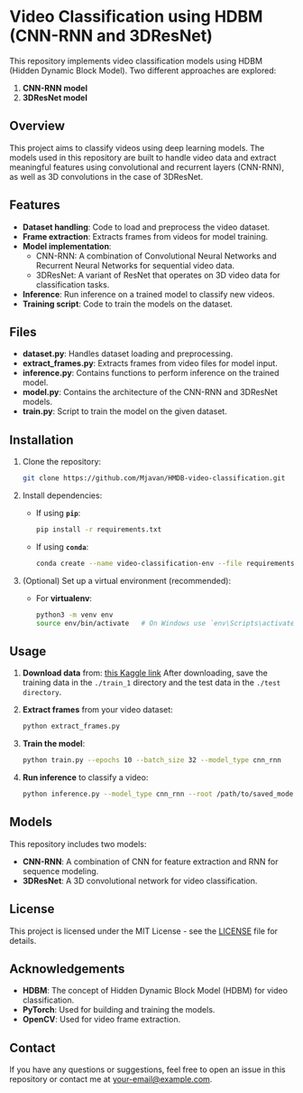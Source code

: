 # Video Classification using HDBM (CNN-RNN and 3DResNet)

This repository implements video classification models using HDBM (Hidden Dynamic Block Model). Two different approaches are explored:
1. **CNN-RNN model**
2. **3DResNet model**

## Overview

This project aims to classify videos using deep learning models. The models used in this repository are built to handle video data and extract meaningful features using convolutional and recurrent layers (CNN-RNN), as well as 3D convolutions in the case of 3DResNet.

## Features

- **Dataset handling**: Code to load and preprocess the video dataset.
- **Frame extraction**: Extracts frames from videos for model training.
- **Model implementation**:
  - CNN-RNN: A combination of Convolutional Neural Networks and Recurrent Neural Networks for sequential video data.
  - 3DResNet: A variant of ResNet that operates on 3D video data for classification tasks.
- **Inference**: Run inference on a trained model to classify new videos.
- **Training script**: Code to train the models on the dataset.

## Files

- **dataset.py**: Handles dataset loading and preprocessing.
- **extract_frames.py**: Extracts frames from video files for model input.
- **inference.py**: Contains functions to perform inference on the trained model.
- **model.py**: Contains the architecture of the CNN-RNN and 3DResNet models.
- **train.py**: Script to train the model on the given dataset.

## Installation

1. Clone the repository:
    ```bash
    git clone https://github.com/Mjavan/HMDB-video-classification.git
    ```

2. Install dependencies:
    - If using **`pip`**:
      ```bash
      pip install -r requirements.txt
      ```
    - If using **`conda`**:
      ```bash
      conda create --name video-classification-env --file requirements.txt
      ```

3. (Optional) Set up a virtual environment (recommended):
    - For **virtualenv**:
      ```bash
      python3 -m venv env
      source env/bin/activate   # On Windows use `env\Scripts\activate`
      ```

## Usage
1. **Download data** from:
    [this Kaggle link](https://www.kaggle.com/datasets/ashrafmahmud/test-hmdb-51?select=train_1)
   After downloading, save the training data in the `./train_1` directory and the test data in the `./test directory`.

2. **Extract frames** from your video dataset:
    ```bash
    python extract_frames.py 
    ```

3. **Train the model**:
    ```bash
    python train.py --epochs 10 --batch_size 32 --model_type cnn_rnn
    ```

4. **Run inference** to classify a video:
    ```bash
    python inference.py --model_type cnn_rnn --root /path/to/saved_model
    ```

## Models

This repository includes two models:

- **CNN-RNN**: A combination of CNN for feature extraction and RNN for sequence modeling.
- **3DResNet**: A 3D convolutional network for video classification.

## License

This project is licensed under the MIT License - see the [LICENSE](LICENSE) file for details.

## Acknowledgements

- **HDBM**: The concept of Hidden Dynamic Block Model (HDBM) for video classification.
- **PyTorch**: Used for building and training the models.
- **OpenCV**: Used for video frame extraction.

## Contact

If you have any questions or suggestions, feel free to open an issue in this repository or contact me at your-email@example.com.
